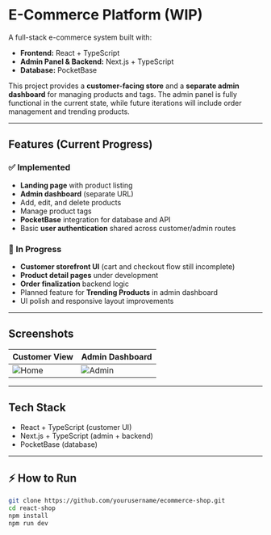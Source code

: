# E-Commerce Platform (WIP)

A full-stack e-commerce system built with:

- **Frontend:** React + TypeScript
- **Admin Panel & Backend:** Next.js + TypeScript
- **Database:** PocketBase

This project provides a **customer-facing store** and a **separate admin dashboard** for managing products and tags. The admin panel is fully functional in the current state, while future iterations will include order management and trending products.

---

## Features (Current Progress)

### ✅ Implemented
- **Landing page** with product listing  
-  **Admin dashboard** (separate URL)  
  -  Add, edit, and delete products  
  -  Manage product tags  
-  **PocketBase** integration for database and API  
-  Basic **user authentication** shared across customer/admin routes

### 🚧 In Progress
-  **Customer storefront UI** (cart and checkout flow still incomplete)  
-  **Product detail pages** under development  
-  **Order finalization** backend logic  
-  Planned feature for **Trending Products** in admin dashboard  
-  UI polish and responsive layout improvements

---

## Screenshots

| Customer View | Admin Dashboard |
|---------------|----------------|
| ![Home](./screenshots/customer-home.png) | ![Admin](./screenshots/admin-dashboard.png) |

---

## Tech Stack

- React + TypeScript (customer UI)
- Next.js + TypeScript (admin + backend)
- PocketBase (database)

---


## ⚡️ How to Run

```bash
git clone https://github.com/yourusername/ecommerce-shop.git
cd react-shop
npm install
npm run dev
